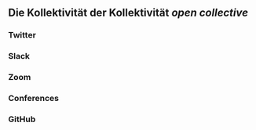 ## Die Kollektivität der Kollektivität _open collective_

### Twitter
### Slack
### Zoom
### Conferences
### GitHub